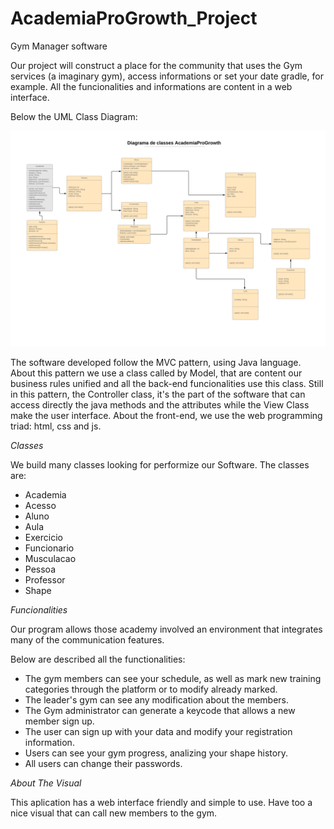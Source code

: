 # AcademiaProGrowth_Project
Gym Manager software

Our project will construct a place for the community that uses the Gym services (a imaginary gym), access informations or set 
your date gradle, for example. All the funcionalities and informations are content in a web interface.

Below the UML Class Diagram:

![alt text](https://github.com/leonardormlins/AcademiaProGrowth_Project/blob/master/ReadMeFiles/Projeto%20Lab%20BD%20III.png)

The software developed follow the MVC pattern, using Java language. About this pattern we use a class called by Model, that are content our business rules unified and all the back-end funcionalities use this class. Still in this pattern, the Controller class, it's the part of the software that can access directly the java methods and the attributes while the View Class make the user interface. 
About the front-end, we use the web programming triad: html, css and js.

*Classes*

We build many classes looking for performize our Software. The classes are:

- Academia
- Acesso  
- Aluno
- Aula
- Exercicio
- Funcionario
- Musculacao
- Pessoa
- Professor
- Shape

*Funcionalities*

Our program allows those academy involved an environment that integrates many of the communication features.

Below are described all the functionalities:

- The gym members can see your schedule, as well as mark new training categories through the platform or to modify already marked.
- The leader's gym can see any modification about the members.
- The Gym administrator can generate a keycode that allows a new member sign up.
- The user can sign up with your data and modify your registration information.
- Users can see your gym progress, analizing your shape history.
- All users can change their passwords.
 
*About The Visual*

This aplication has a web interface friendly and simple to use. Have too a nice visual that can call new members to the gym. 


